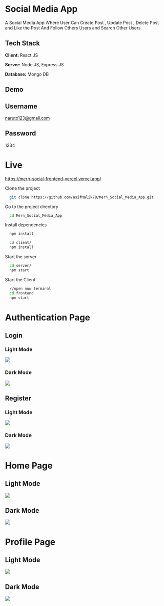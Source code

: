 
# Social Media App

A Social Media App Where User Can Create Post , Update Post , Delete Post and Like the Post And Follow Others Users and Search Other Users

## Tech Stack

**Client:** React JS

**Server:** Node JS, Express JS

**Database:** Mongo DB


## Demo
## Username
naruto123@gmail.com
## Password
1234
# Live
https://mern-social-frontend-vercel.vercel.app/

Clone the project

```bash
  git clone https://github.com/asifMalik78/Mern_Social_Media_App.git
```

Go to the project directory

```bash
  cd Mern_Social_Media_App
```

Install dependencies

```bash
  npm install
```

```bash
  cd client/
  npm install
```

Start the server

```bash
  cd server/
  npm start
```
Start the Client

```bash
  //open now terminal
  cd frontend
  npm start
```

# Authentication Page

## Login
### Light Mode
![](https://raw.githubusercontent.com/asifMalik78/Mern_Social_Media_App/master/screenshots/lightMode_login.png)

### Dark Mode
![](https://raw.githubusercontent.com/asifMalik78/Mern_Social_Media_App/master/screenshots/darkMode_login.png)

## Register

### Light Mode
![](https://raw.githubusercontent.com/asifMalik78/Mern_Social_Media_App/master/screenshots/lightMode_register.png)

### Dark Mode
![](https://raw.githubusercontent.com/asifMalik78/Mern_Social_Media_App/master/screenshots/darkMode_register.png)


# Home Page

## Light Mode
![](https://raw.githubusercontent.com/asifMalik78/Mern_Social_Media_App/master/screenshots/lightMode_home.png)


## Dark Mode
![](https://raw.githubusercontent.com/asifMalik78/Mern_Social_Media_App/master/screenshots/darkMode_home.png)

# Profile Page

## Light Mode
![](https://raw.githubusercontent.com/asifMalik78/Mern_Social_Media_App/master/screenshots/lightMode_profile.png)

## Dark Mode
![](https://raw.githubusercontent.com/asifMalik78/Mern_Social_Media_App/master/screenshots/darkMode_profile.png)







